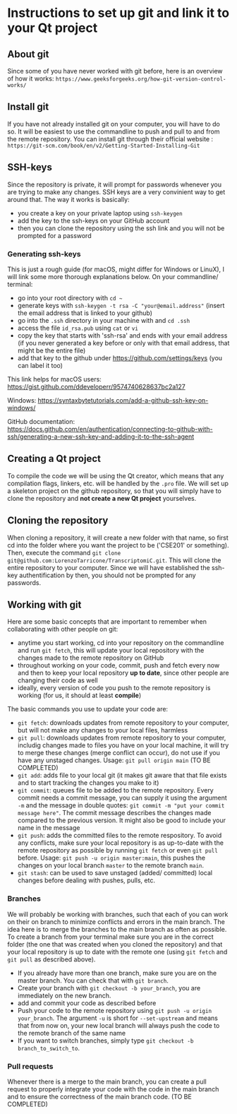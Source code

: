 # Instructions to set up git and link it to your Qt project

## About git

Since some of you have never worked with git before, here is an overview of how it works: `https://www.geeksforgeeks.org/how-git-version-control-works/`

## Install git

If you have not already installed git on your computer, you will have to do so. It will be easiest to use the commandline to push and pull to and from the remote repository. 
You can install git through their official website : `https://git-scm.com/book/en/v2/Getting-Started-Installing-Git`

## SSH-keys

Since the repository is private, it will prompt for passwords whenever you are trying to make any changes. SSH keys are a very convinient way to get around that. The way it works is basically:
- you create a key on your private laptop using `ssh-keygen`
- add the key to the ssh-keys on your GitHub account
- then you can clone the repository using the ssh link and you will not be prompted for a password

### Generating ssh-keys
This is just a rough guide (for macOS, might differ for Windows or LinuX), I will link some more thorough explanations below. On your commandline/ terminal:
- go into your root directory with `cd ~`
- generate keys with `ssh-keygen -t rsa -C "your@email.address"` (insert the email address that is linked to your github)
- go into the `.ssh` directory in your machine with  and `cd .ssh`
- access the file `id_rsa.pub` using `cat` or `vi`
- copy the key that starts with 'ssh-rsa' and ends with your email address (if you never generated a key before or only with that email address, that might be the entire file)
- add that key to the github under https://github.com/settings/keys (you can label it too)

This link helps for macOS users: https://gist.github.com/ddeveloperr/9574740628637bc2a127

Windows: https://syntaxbytetutorials.com/add-a-github-ssh-key-on-windows/

GitHub documentation: https://docs.github.com/en/authentication/connecting-to-github-with-ssh/generating-a-new-ssh-key-and-adding-it-to-the-ssh-agent



## Creating a Qt project
To compile the code we will be using the Qt creator, which means that any compilation flags, linkers, etc. will be handled by the `.pro` file. We will set up a skeleton project on the github repository, so that you will simply have to clone the repository and **not create a new Qt project** yourselves.

## Cloning the repository
When cloning a repository, it will create a new folder with that name, so first cd into the folder where you want the project to be ('CSE201' or something). Then, execute the command `git clone git@github.com:LorenzoTarricone/TranscriptomiC.git`. This will clone the entire repository to your computer. Since we will have established the ssh-key authentification by then, you should not be prompted for any passwords.

## Working with git
Here are some basic concepts that are important to remember when collaborating with other people on git:
- anytime you start working, cd into your repository on the commandline and run `git fetch`, this will update your local repository with the changes made to the remote repository on GitHub
- throughout working on your code, commit, push and fetch every now and then to keep your local repository **up to date**, since other people are changing their code as well 
- ideally, every version of code you push to the remote repository is working (for us, it should at least **compile**)

The basic commands you use to update your code are:
- `git fetch`: downloads updates from remote repository to your computer, but will not make any changes to your local files, harmless
- `git pull`: downloads updates from remote repository to your computer, includig changes made to files you have on your local machine, it will try to merge these changes (merge conflict can occur), do not use if you have any unstaged changes. Usage:
`git pull origin main` (TO BE COMPLETED)
- `git add`: adds file to your local git (it makes git aware that that file exists and to start tracking the changes you make to it)
- `git commit`: queues file to be added to the remote repository. Every commit needs a commit message, you can supply it using the argument `-m` and the message in double quotes: `git commit -m "put your commit message here"`. The commit message describes the changes made compared to the previous version. It might also be good to include your name in the message
- `git push`: adds the committed files to the remote respository. To avoid any conflicts, make sure your local repository is as up-to-date with the remote repository as possible by running `git fetch` or even `git pull` before. 
Usage: `git push -u origin master:main`, this pushes the changes on your local branch `master` to the remote branch `main`.
- `git stash`: can be used to save unstaged (added/ committed) local changes before dealing with pushes, pulls, etc.


### Branches
We will probably be working with branches, such that each of you can work on their on branch to minimize conflicts and errors in the main branch. The idea here is to merge the branches to the main branch as often as possible. To create a branch from your terminal make sure you are in the correct folder (the one that was created when you cloned the repository) and that your local repository is up to date with the remote one (using `git fetch` and `git pull` as described above).


- If you already have more than one branch, make sure you are on the master branch. You can check that with `git branch`.
- Create your branch with `git checkout -b your_branch`, you are immediately on the new branch.
- add and commit your code as described before
- Push your code to the remote repository using `git push -u origin your_branch`. The argument `-u` is short for `--set-upstream` and means that from now on, your new local branch will always push the code to the remote branch of the same name
- If you want to switch branches, simply type `git checkout -b branch_to_switch_to`. 


### Pull requests
Whenever there is a merge to the main branch, you can create a pull request to properly integrate your code with the code in the main branch and to ensure the correctness of the main branch code. (TO BE COMPLETED)

